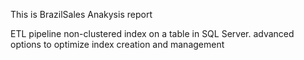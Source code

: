 This is BrazilSales Anakysis report

ETL pipeline
non-clustered index on a table in SQL Server. advanced options to optimize index creation and management

